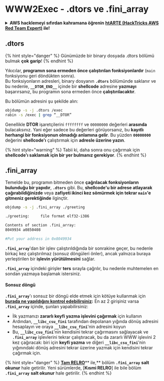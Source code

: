 # WWW2Exec - .dtors ve .fini\_array

<details>

<summary><strong>AWS hacklemeyi sıfırdan kahramana öğrenin</strong> <a href="https://training.hacktricks.xyz/courses/arte"><strong>htARTE (HackTricks AWS Red Team Expert)</strong></a><strong> ile!</strong></summary>

HackTricks'ı desteklemenin diğer yolları:

* **Şirketinizi HackTricks'te reklamını görmek istiyorsanız** veya **HackTricks'i PDF olarak indirmek istiyorsanız** [**ABONELİK PLANLARI**](https://github.com/sponsors/carlospolop)'na göz atın!
* [**Resmi PEASS & HackTricks ürünlerini**](https://peass.creator-spring.com) edinin
* [**The PEASS Family**](https://opensea.io/collection/the-peass-family) koleksiyonumuzu keşfedin, özel [**NFT'lerimiz**](https://opensea.io/collection/the-peass-family)
* **Katılın** 💬 [**Discord grubuna**](https://discord.gg/hRep4RUj7f) veya [**telegram grubuna**](https://t.me/peass) veya bizi **Twitter** 🐦 [**@hacktricks\_live**](https://twitter.com/hacktricks\_live)**'da takip edin.**
* **Hacking püf noktalarınızı paylaşarak PR'ler göndererek** [**HackTricks**](https://github.com/carlospolop/hacktricks) ve [**HackTricks Cloud**](https://github.com/carlospolop/hacktricks-cloud) github depolarına katkıda bulunun.

</details>

## .dtors

{% hint style="danger" %}
Günümüzde bir binary dosyada .dtors bölümü bulmak **çok garip**!
{% endhint %}

Yıkıcılar, **programın sona ermeden önce çalıştırılan fonksiyonlardır** (`main` fonksiyonu geri döndükten sonra).\
Bu fonksiyonların adresleri, binary dosyanın **`.dtors`** bölümünde saklanır ve bu nedenle, **`__DTOR_END__`** içinde bir **shellcode** adresine **yazmayı** başarırsanız, bu programın sona ermeden önce **çalıştırılacaktır**.

Bu bölümün adresini şu şekilde alın:
```bash
objdump -s -j .dtors /exec
rabin -s /exec | grep “__DTOR”
```
Genellikle **DTOR** işaretçilerini `ffffffff` ve `00000000` değerleri **arasında** bulacaksınız. Yani eğer sadece bu değerleri görüyorsanız, bu **kayıtlı herhangi bir fonksiyonun olmadığı anlamına gelir**. Bu yüzden **`00000000`** değerini **shellcode'ı** çalıştırmak için **adresle üzerine yazın**.

{% hint style="warning" %}
Tabii ki, daha sonra onu çağırmak için **shellcode'ı saklamak için bir yer bulmanız gerekiyor**.
{% endhint %}

## **.fini\_array**

Temelde bu, programın bitmeden önce **çağrılacak fonksiyonların bulunduğu bir yapıdır**, **`.dtors`** gibi. Bu, **shellcode'u bir adrese atlayarak çağırabildiğinizde** veya **zafiyeti ikinci kez sömürmek için tekrar `main`'e gitmeniz gerektiğinde** ilginçtir.
```bash
objdump -s -j .fini_array ./greeting

./greeting:     file format elf32-i386

Contents of section .fini_array:
8049934 a0850408

#Put your address in 0x8049934
```
**`.fini_array`**'dan bir işlev çalıştırıldığında bir sonrakine geçer, bu nedenle birkaç kez çalıştırılmaz (sonsuz döngüleri önler), ancak yalnızca buraya yerleştirilen bir **işlevin yürütülmesini** sağlar.

**`.fini_array`** içindeki girişler **ters** sırayla çağrılır, bu nedenle muhtemelen en sondan yazmaya başlamak istersiniz.

#### Sonsuz döngü

**`.fini_array`**'ı sonsuz bir döngü elde etmek için kötüye kullanmak için [**burada ne yapıldığını kontrol edebilirsiniz**](https://guyinatuxedo.github.io/17-stack\_pivot/insomnihack18\_onewrite/index.html)**:** En az 2 girişiniz varsa **`.fini_array`** içinde, şunları yapabilirsiniz:

* İlk yazmanızı **zararlı keyfi yazma işlevini çağırmak** için kullanın
* Ardından, **`__libc_csu_fini`** tarafından depolanan yığında dönüş adresini hesaplayın ve oraya **`__libc_csu_fini`**'nin adresini koyun
* Bu, **`__libc_csu_fini`**'nin kendisini tekrar çağırmasını sağlayacak ve **`.fini_array`** işlevlerini tekrar çalıştıracak, bu da zararlı WWW işlevini 2 kez çağıracak: biri için **keyfi yazma** ve diğeri **`__libc_csu_fini`**'nin yığınındaki dönüş adresini tekrar üzerine yazmak için kendisini tekrar çağırmak için.

{% hint style="danger" %}
[**Tam RELRO**](../common-binary-protections-and-bypasses/relro.md)** ile,** bölüm **`.fini_array`** **salt okunur** hale getirilir.
Yeni sürümlerde, [**Kısmi RELRO**] ile bile bölüm **`.fini_array`** **salt okunur** hale getirilir.
{% endhint %}
